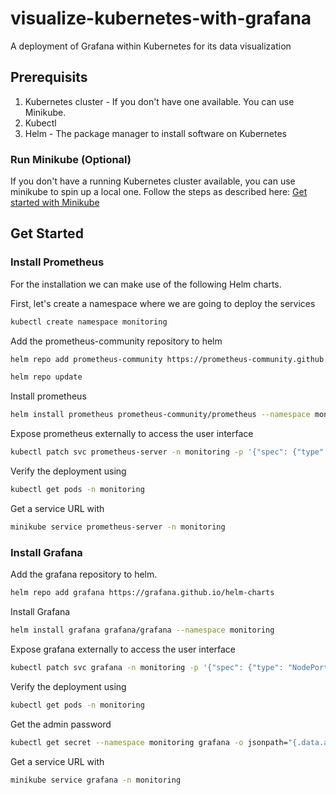 # visualize-kubernetes-with-grafana

A deployment of Grafana within Kubernetes for its data visualization

## Prerequisits

1. Kubernetes cluster - If you don't have one available. You can use Minikube.
2. Kubectl
3. Helm - The package manager to install software on Kubernetes

### Run Minikube (Optional)

If you don't have a running Kubernetes cluster available, you can use minikube to spin up a local one. Follow the steps as described here: [Get started with Minikube](https://minikube.sigs.k8s.io/docs/start)

## Get Started

### Install Prometheus

For the installation we can make use of the following Helm charts.

First, let's create a namespace where we are going to deploy the services

```bash
kubectl create namespace monitoring
```

Add the prometheus-community repository to helm

```bash
helm repo add prometheus-community https://prometheus-community.github.io/helm-charts
```

```bash
helm repo update
```

Install prometheus

```bash
helm install prometheus prometheus-community/prometheus --namespace monitoring
```
<!-- Minikube specific -->
Expose prometheus externally to access the user interface

```bash
kubectl patch svc prometheus-server -n monitoring -p '{"spec": {"type": "NodePort", "ports": [{"port": 80}]}}'
```

Verify the deployment using

```bash
kubectl get pods -n monitoring
```
<!-- Minikube specific -->
Get a service URL with

```bash
minikube service prometheus-server -n monitoring
```

### Install Grafana


Add the grafana repository to helm.

```bash
helm repo add grafana https://grafana.github.io/helm-charts
```

Install Grafana

```bash
helm install grafana grafana/grafana --namespace monitoring
```
<!-- Minikube specific -->
Expose grafana externally to access the user interface

```bash
kubectl patch svc grafana -n monitoring -p '{"spec": {"type": "NodePort", "ports": [{"port": 80}]}}'
```

Verify the deployment using

```bash
kubectl get pods -n monitoring
```

Get the admin password

```bash
kubectl get secret --namespace monitoring grafana -o jsonpath="{.data.admin-password}" | base64 --decode ; echo
```
<!-- Minikube specific -->
Get a service URL with

```bash
minikube service grafana -n monitoring
```
